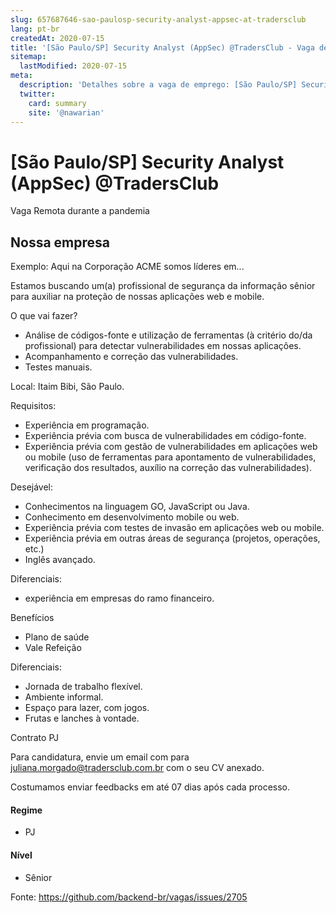 ```yaml
---
slug: 657687646-sao-paulosp-security-analyst-appsec-at-tradersclub
lang: pt-br
createdAt: 2020-07-15
title: '[São Paulo/SP] Security Analyst (AppSec) @TradersClub - Vaga de Emprego'
sitemap:
  lastModified: 2020-07-15
meta:
  description: 'Detalhes sobre a vaga de emprego: [São Paulo/SP] Security Analyst (AppSec) @TradersClub'
  twitter:
    card: summary
    site: '@nawarian'
---
```


# [São Paulo/SP] Security Analyst (AppSec) @TradersClub

Vaga Remota durante a pandemia

## Nossa empresa

Exemplo: Aqui na Corporação ACME somos líderes em...

Estamos buscando um(a) profissional de segurança da informação sênior para auxiliar na proteção de nossas aplicações web e mobile.

O que vai fazer?
- Análise de códigos-fonte e utilização de ferramentas (à critério do/da profissional) para detectar vulnerabilidades em nossas aplicações.
- Acompanhamento e correção das vulnerabilidades.
- Testes manuais.

Local: Itaim Bibi, São Paulo.

Requisitos:

- Experiência em programação.
- Experiência prévia com busca de vulnerabilidades em código-fonte.
- Experiência prévia com gestão de vulnerabilidades em aplicações web ou mobile (uso de ferramentas para apontamento de vulnerabilidades, verificação dos resultados, auxílio na correção das vulnerabilidades).

Desejável:

- Conhecimentos na linguagem GO, JavaScript ou Java.
- Conhecimento em desenvolvimento mobile ou web.
- Experiência prévia com testes de invasão em aplicações web ou mobile.
- Experiência prévia em outras áreas de segurança (projetos, operações, etc.)
- Inglês avançado.


Diferenciais:
- experiência em empresas do ramo financeiro.

Benefícios

- Plano de saúde
- Vale Refeição

Diferenciais:

- Jornada de trabalho flexível.
- Ambiente informal.
- Espaço para lazer, com jogos.
- Frutas e lanches à vontade.

Contrato PJ

Para candidatura, envie um email com para juliana.morgado@tradersclub.com.br com o seu CV anexado.

Costumamos enviar feedbacks em até 07 dias após cada processo.

#### Regime
- PJ

#### Nível
- Sênior





Fonte: https://github.com/backend-br/vagas/issues/2705